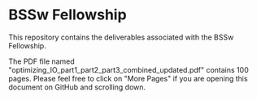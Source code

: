# BSSw Fellowship
This repository contains the deliverables associated with the BSSw Fellowship.

The PDF file named "optimizing_IO_part1_part2_part3_combined_updated.pdf" contains 100 pages. Please feel free to click on "More Pages" if you are opening this document on GitHub and scrolling down.

